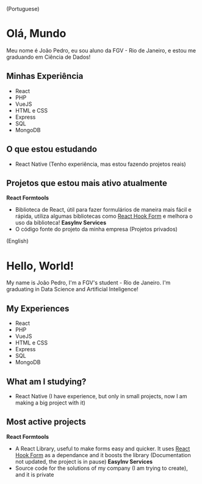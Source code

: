 (Portuguese)
# Olá, Mundo
Meu nome é João Pedro, eu sou aluno da FGV - Rio de Janeiro, e estou me graduando em Ciência de Dados!

## Minhas Experiência
- React
- PHP
- VueJS
- HTML e CSS
- Express
- SQL
- MongoDB

## O que estou estudando
- React Native (Tenho experiência, mas estou fazendo projetos reais)

## Projetos que estou mais ativo atualmente
**React Formtools**
- Biblioteca de React, útil para fazer formulários de maneira mais fácil e rápida, utiliza algumas bibliotecas como [React Hook Form](https://react-hook-form.com) e melhora o uso da biblioteca!
**EasyInv Services**
- O código fonte do projeto da minha empresa (Projetos privados)

(English)
# Hello, World!
My name is João Pedro, I'm a FGV's student - Rio de Janeiro. I'm graduating in Data Science and Artificial Inteligence!

## My Experiences
- React
- PHP
- VueJS
- HTML e CSS
- Express
- SQL
- MongoDB

## What am I studying?
- React Native (I have experience, but only in small projects, now I am making a big project with it)

## Most active projects
**React Formtools**
- A React Library, useful to make forms easy and quicker. It uses [React Hook Form](https://react-hook-form.com) as a dependance and it boosts the library (Documentation not updated, the project is in pause)
**EasyInv Services**
- Source code for the solutions of my company (I am trying to create), and it is private
